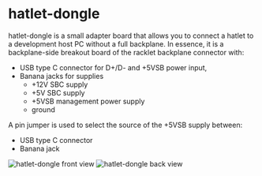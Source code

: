 # hatlet-dongle

hatlet-dongle is a small adapter board that allows you to connect a hatlet to a development host PC without a full backplane. In essence, it is a backplane-side breakout board of the racklet backplane connector with:
- USB type C connector for D+/D- and +5VSB power input,
- Banana jacks for supplies
  - +12V SBC supply
  - +5V SBC supply
  - +5VSB management power supply
  - ground

A pin jumper is used to select the source of the +5VSB supply between:
- USB type C connector
- Banana jack

![hatlet-dongle front view](./pictures/hatlet-dongle-0.1.0-front-alpha.png)
![hatlet-dongle back view](./pictures/hatlet-dongle-0.1.0-back-alpha.png)